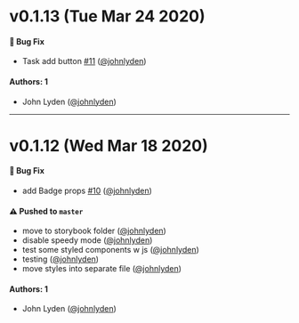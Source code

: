 # v0.1.13 (Tue Mar 24 2020)

#### 🐛 Bug Fix

- Task add button [#11](https://github.com/johnlyden/learnstorybook-design-system/pull/11) ([@johnlyden](https://github.com/johnlyden))

#### Authors: 1

- John Lyden ([@johnlyden](https://github.com/johnlyden))

---

# v0.1.12 (Wed Mar 18 2020)

#### 🐛 Bug Fix

- add Badge props [#10](https://github.com/johnlyden/learnstorybook-design-system/pull/10) ([@johnlyden](https://github.com/johnlyden))

#### ⚠️  Pushed to `master`

- move to storybook folder ([@johnlyden](https://github.com/johnlyden))
- disable speedy mode ([@johnlyden](https://github.com/johnlyden))
- test some styled components w js ([@johnlyden](https://github.com/johnlyden))
- testing ([@johnlyden](https://github.com/johnlyden))
- move styles into separate file ([@johnlyden](https://github.com/johnlyden))

#### Authors: 1

- John Lyden ([@johnlyden](https://github.com/johnlyden))